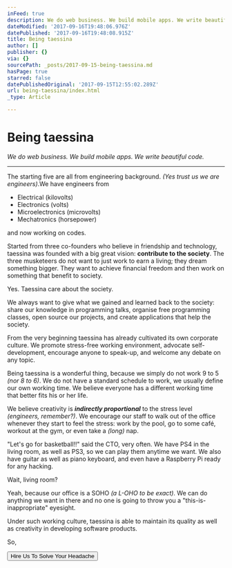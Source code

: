 ```yaml
---
inFeed: true
description: We do web business. We build mobile apps. We write beautiful code.
dateModified: '2017-09-16T19:48:06.976Z'
datePublished: '2017-09-16T19:48:08.915Z'
title: Being taessina
author: []
publisher: {}
via: {}
sourcePath: _posts/2017-09-15-being-taessina.md
hasPage: true
starred: false
datePublishedOriginal: '2017-09-15T12:55:02.289Z'
url: being-taessina/index.html
_type: Article

---
```

# Being taessina

_We do web business. We build mobile apps. We write beautiful code._

---

The starting five are all from engineering background. _(Yes trust us we are engineers)_.We have engineers from

* Electrical (kilovolts)
* Electronics (volts)
* Microelectronics (microvolts)
* Mechatronics (horsepower)

and now working on codes.

Started from three co-founders who believe in friendship and technology, taessina was founded with a big great vision: **contribute to the society**. The three musketeers do not want to just work to earn a living; they dream something bigger. They want to achieve financial freedom and then work on something that benefit to society.

Yes. Taessina care about the society.

We always want to give what we gained and learned back to the society: share our knowledge in programming talks, organise free programming classes, open source our projects, and create applications that help the society.

From the very beginning taessina has already cultivated its own corporate culture. We promote stress-free working environment, advocate self-development, encourage anyone to speak-up, and welcome any debate on any topic.

Being taessina is a wonderful thing, because we simply do not work 9 to 5 _(nor 8 to 6)_. We do not have a standard schedule to work, we usually define our own working time. We believe everyone has a different working time that better fits his or her life.

We believe creativity is _**indirectly proportional**_ to the stress level _(engineers, remember?)_. We encourage our staff to walk out of the office whenever they start to feel the stress: work by the pool, go to some café, workout at the gym, or even take a _(long)_ nap.

"Let's go for basketball!!" said the CTO, very often. We have PS4 in the living room, as well as PS3, so we can play them anytime we want. We also have guitar as well as piano keyboard, and even have a Raspberry Pi ready for any hacking.

Wait, living room?

Yeah, because our office is a SOHO _(a L-OHO to be exact)_. We can do anything we want in there and no one is going to throw you a "this-is-inappropriate" eyesight.

Under such working culture, taessina is able to maintain its quality as well as creativity in developing software products.

So,

<button data-role="cta" style="">Hire Us To Solve Your Headache</button>